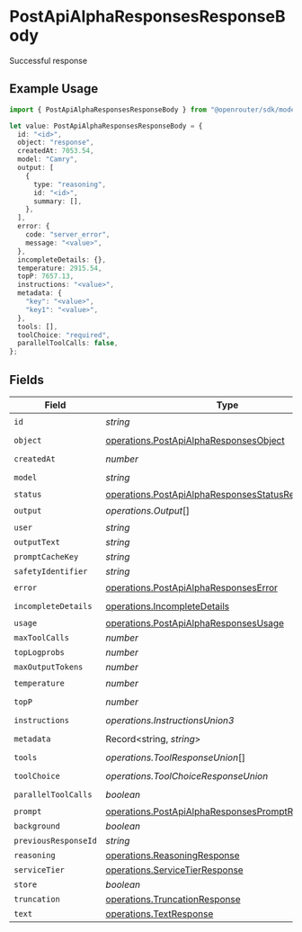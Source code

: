 # PostApiAlphaResponsesResponseBody

Successful response

## Example Usage

```typescript
import { PostApiAlphaResponsesResponseBody } from "@openrouter/sdk/models/operations";

let value: PostApiAlphaResponsesResponseBody = {
  id: "<id>",
  object: "response",
  createdAt: 7053.54,
  model: "Camry",
  output: [
    {
      type: "reasoning",
      id: "<id>",
      summary: [],
    },
  ],
  error: {
    code: "server_error",
    message: "<value>",
  },
  incompleteDetails: {},
  temperature: 2915.54,
  topP: 7657.13,
  instructions: "<value>",
  metadata: {
    "key": "<value>",
    "key1": "<value>",
  },
  tools: [],
  toolChoice: "required",
  parallelToolCalls: false,
};
```

## Fields

| Field                                                                                                                    | Type                                                                                                                     | Required                                                                                                                 | Description                                                                                                              |
| ------------------------------------------------------------------------------------------------------------------------ | ------------------------------------------------------------------------------------------------------------------------ | ------------------------------------------------------------------------------------------------------------------------ | ------------------------------------------------------------------------------------------------------------------------ |
| `id`                                                                                                                     | *string*                                                                                                                 | :heavy_check_mark:                                                                                                       | N/A                                                                                                                      |
| `object`                                                                                                                 | [operations.PostApiAlphaResponsesObject](../../models/operations/postapialpharesponsesobject.md)                         | :heavy_check_mark:                                                                                                       | N/A                                                                                                                      |
| `createdAt`                                                                                                              | *number*                                                                                                                 | :heavy_check_mark:                                                                                                       | N/A                                                                                                                      |
| `model`                                                                                                                  | *string*                                                                                                                 | :heavy_check_mark:                                                                                                       | N/A                                                                                                                      |
| `status`                                                                                                                 | [operations.PostApiAlphaResponsesStatusResponseEnum](../../models/operations/postapialpharesponsesstatusresponseenum.md) | :heavy_minus_sign:                                                                                                       | N/A                                                                                                                      |
| `output`                                                                                                                 | *operations.Output*[]                                                                                                    | :heavy_check_mark:                                                                                                       | N/A                                                                                                                      |
| `user`                                                                                                                   | *string*                                                                                                                 | :heavy_minus_sign:                                                                                                       | N/A                                                                                                                      |
| `outputText`                                                                                                             | *string*                                                                                                                 | :heavy_minus_sign:                                                                                                       | N/A                                                                                                                      |
| `promptCacheKey`                                                                                                         | *string*                                                                                                                 | :heavy_minus_sign:                                                                                                       | N/A                                                                                                                      |
| `safetyIdentifier`                                                                                                       | *string*                                                                                                                 | :heavy_minus_sign:                                                                                                       | N/A                                                                                                                      |
| `error`                                                                                                                  | [operations.PostApiAlphaResponsesError](../../models/operations/postapialpharesponseserror.md)                           | :heavy_check_mark:                                                                                                       | N/A                                                                                                                      |
| `incompleteDetails`                                                                                                      | [operations.IncompleteDetails](../../models/operations/incompletedetails.md)                                             | :heavy_check_mark:                                                                                                       | N/A                                                                                                                      |
| `usage`                                                                                                                  | [operations.PostApiAlphaResponsesUsage](../../models/operations/postapialpharesponsesusage.md)                           | :heavy_minus_sign:                                                                                                       | N/A                                                                                                                      |
| `maxToolCalls`                                                                                                           | *number*                                                                                                                 | :heavy_minus_sign:                                                                                                       | N/A                                                                                                                      |
| `topLogprobs`                                                                                                            | *number*                                                                                                                 | :heavy_minus_sign:                                                                                                       | N/A                                                                                                                      |
| `maxOutputTokens`                                                                                                        | *number*                                                                                                                 | :heavy_minus_sign:                                                                                                       | N/A                                                                                                                      |
| `temperature`                                                                                                            | *number*                                                                                                                 | :heavy_check_mark:                                                                                                       | N/A                                                                                                                      |
| `topP`                                                                                                                   | *number*                                                                                                                 | :heavy_check_mark:                                                                                                       | N/A                                                                                                                      |
| `instructions`                                                                                                           | *operations.InstructionsUnion3*                                                                                          | :heavy_check_mark:                                                                                                       | N/A                                                                                                                      |
| `metadata`                                                                                                               | Record<string, *string*>                                                                                                 | :heavy_check_mark:                                                                                                       | N/A                                                                                                                      |
| `tools`                                                                                                                  | *operations.ToolResponseUnion*[]                                                                                         | :heavy_check_mark:                                                                                                       | N/A                                                                                                                      |
| `toolChoice`                                                                                                             | *operations.ToolChoiceResponseUnion*                                                                                     | :heavy_check_mark:                                                                                                       | N/A                                                                                                                      |
| `parallelToolCalls`                                                                                                      | *boolean*                                                                                                                | :heavy_check_mark:                                                                                                       | N/A                                                                                                                      |
| `prompt`                                                                                                                 | [operations.PostApiAlphaResponsesPromptResponse](../../models/operations/postapialpharesponsespromptresponse.md)         | :heavy_minus_sign:                                                                                                       | N/A                                                                                                                      |
| `background`                                                                                                             | *boolean*                                                                                                                | :heavy_minus_sign:                                                                                                       | N/A                                                                                                                      |
| `previousResponseId`                                                                                                     | *string*                                                                                                                 | :heavy_minus_sign:                                                                                                       | N/A                                                                                                                      |
| `reasoning`                                                                                                              | [operations.ReasoningResponse](../../models/operations/reasoningresponse.md)                                             | :heavy_minus_sign:                                                                                                       | N/A                                                                                                                      |
| `serviceTier`                                                                                                            | [operations.ServiceTierResponse](../../models/operations/servicetierresponse.md)                                         | :heavy_minus_sign:                                                                                                       | N/A                                                                                                                      |
| `store`                                                                                                                  | *boolean*                                                                                                                | :heavy_minus_sign:                                                                                                       | N/A                                                                                                                      |
| `truncation`                                                                                                             | [operations.TruncationResponse](../../models/operations/truncationresponse.md)                                           | :heavy_minus_sign:                                                                                                       | N/A                                                                                                                      |
| `text`                                                                                                                   | [operations.TextResponse](../../models/operations/textresponse.md)                                                       | :heavy_minus_sign:                                                                                                       | N/A                                                                                                                      |